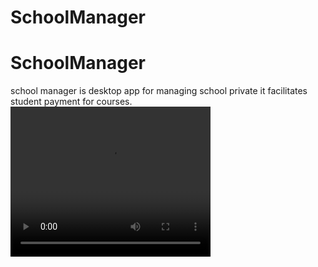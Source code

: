 # SchoolManager
# SchoolManager
school manager is desktop app for managing school private it facilitates student payment for courses.
<video width="320" height="240" controls>
  <source src="video-135902ac-c058-4ced-8115-d0b210464ffe-1662498356.mp4" type="video/mp4">
  </video>
